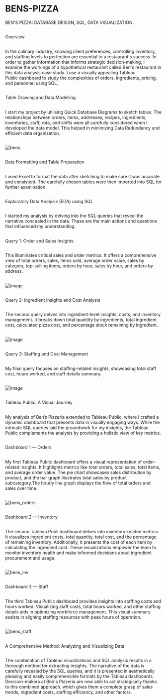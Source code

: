 # BENS-PIZZA 
BEN'S PIZZA: DATABASE DESIGN, SQL, DATA VISUALIZATION.
##
Overview
##
In the culinary industry, knowing client preferences, controlling inventory, and staffing levels to perfection are essential to a restaurant's success. In order to gather information that informs strategic decision-making, I examine the workings of a hypothetical restaurant called Ben's restaurant in this data analysis case study. I use a visually appealing Tableau Public dashboard to study the complexities of orders, ingredients, pricing, and personnel using SQL.
##
Table Drawing and Data Modelling
##
I start my project by utilising Quick Database Diagrams to sketch tables. The relationships between orders, items, addresses, recipes, ingredients, inventories, staff, rota, and shifts were all carefully considered when I developed the data model. This helped in minimizing Data Redundancy and efficient data organization.
##
![bens](https://github.com/AkshataPatil99/BENS-PIZZA/assets/171495035/4595ff0e-de38-41fa-a5be-a57c21d55dd6)
##
Data Formatting and Table Preparation
##
I used Excel to format the data after sketching to make sure it was accurate and consistent. The carefully chosen tables were then imported into SQL for further examination.
##
Exploratory Data Analysis (EDA) using SQL
##
I started my analysis by delving into the SQL queries that reveal the narrative concealed in the data. These are the main actions and questions that influenced my understanding:
##
Query 1: Order and Sales Insights
##
This illuminates critical sales and order metrics. It offers a comprehensive view of total orders, sales, items sold, average order value, sales by category, top-selling items, orders by hour, sales by hour, and orders by address.
##
![image](https://github.com/AkshataPatil99/BENS-PIZZA/assets/171495035/e4d573d1-df75-4051-a8b1-e3efd6bbedde)
##
Query 2: Ingredient Insights and Cost Analysis
##
The second query delves into ingredient-level insights, costs, and inventory management. It breaks down total quantity by ingredients, total ingredient cost, calculated pizza cost, and percentage stock remaining by ingredient.
##
![image](https://github.com/AkshataPatil99/BENS-PIZZA/assets/171495035/613b4204-0f93-41f4-954a-41aefa19b9f0)
##
Query 3: Staffing and Cost Management
##
My final query focuses on staffing-related insights, showcasing total staff cost, hours worked, and staff details summary.
##
![image](https://github.com/AkshataPatil99/BENS-PIZZA/assets/171495035/89e6208f-529d-47eb-995e-c99072b540a9)
##
Tableau Public: A Visual Journey
##
My analysis of Ben’s Pizzeria extended to Tableau Public, where I crafted a dynamic dashboard that presents data in visually engaging ways. While the intricate SQL queries laid the groundwork for my insights, the Tableau Public complements the analysis by providing a holistic view of key metrics.
##
Dashboard 1 — Orders
##
My first Tableau Public dashboard offers a visual representation of order-related insights. It highlights metrics like total orders, total sales, total items, and average order value. The pie chart showcases sales distribution by product, and the bar graph illustrates total sales by product subcategory.The hourly line graph displays the flow of total orders and sales over time. 
##
![bens_orders](https://github.com/AkshataPatil99/BENS-PIZZA/assets/171495035/15139065-492a-4c2e-8c29-13085265e454)
##
Dashboard 2 — Inventory
##
The second Tableau Publi dashboard delves into inventory-related metrics. It visualizes ingredient costs, total quantity, total cost, and the percentage of remaining inventory. Additionally, it presents the cost of each item by calculating the ingredient cost. These visualizations empower the team to monitor inventory health and make informed decisions about ingredient procurement and usage.
##
![bens_inv](https://github.com/AkshataPatil99/BENS-PIZZA/assets/171495035/70d75919-1d4c-44ef-a1ac-80a446a89412)
##
Dashboard 3 — Staff
##
The third Tableau Public dashboard provides insights into staffing costs and hours worked. Visualizing staff costs, total hours worked, and other staffing details aids in optimizing workforce management. This visual summary assists in aligning staffing resources with peak hours of operation.
##
![bens_staff](https://github.com/AkshataPatil99/BENS-PIZZA/assets/171495035/01bd7c67-f888-4af6-8c61-21fe7447cd75)
##
A Comprehensive Method: Analyzing and Visualizing Data
##
The combination of Tableau visualizations and SQL analysis results in a thorough method for extracting insights. The narrative of  the data is carefully revealed by the SQL queries, and it is presented in aesthetically pleasing and easily comprehensible formats by the Tableau dashboards. Decision-makers at Ben's Pizzeria are now able to act strategically thanks to this combined approach, which gives them a complete grasp of sales trends, ingredient costs, staffing efficiency, and other factors.

